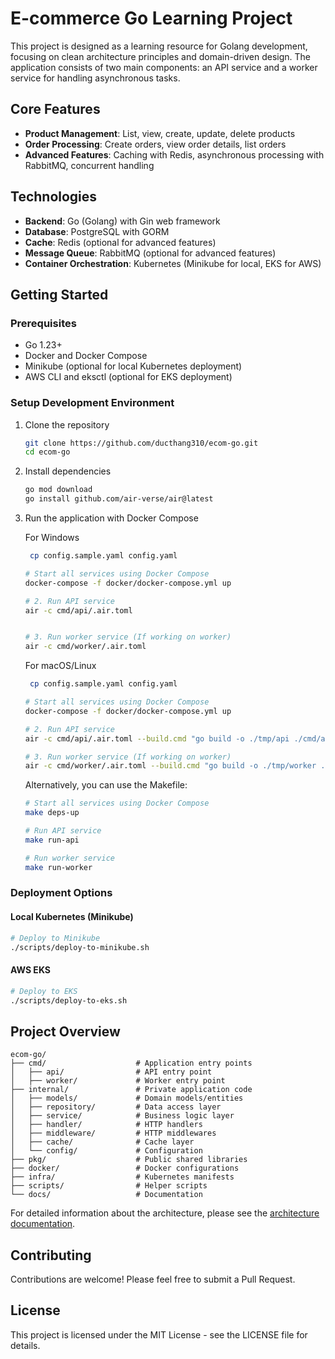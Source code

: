 # E-commerce Go Learning Project

This project is designed as a learning resource for Golang development, focusing on clean architecture principles and domain-driven design. The application consists of two main components: an API service and a worker service for handling asynchronous tasks.

## Core Features

* **Product Management**: List, view, create, update, delete products
* **Order Processing**: Create orders, view order details, list orders
* **Advanced Features**: Caching with Redis, asynchronous processing with RabbitMQ, concurrent handling

## Technologies

* **Backend**: Go (Golang) with Gin web framework
* **Database**: PostgreSQL with GORM
* **Cache**: Redis (optional for advanced features)
* **Message Queue**: RabbitMQ (optional for advanced features)
* **Container Orchestration**: Kubernetes (Minikube for local, EKS for AWS)

## Getting Started

### Prerequisites

* Go 1.23+
* Docker and Docker Compose
* Minikube (optional for local Kubernetes deployment)
* AWS CLI and eksctl (optional for EKS deployment)

### Setup Development Environment

1. Clone the repository
   ```bash
   git clone https://github.com/ducthang310/ecom-go.git
   cd ecom-go
   ```

2. Install dependencies
   ```bash
   go mod download
   go install github.com/air-verse/air@latest
   ```

3. Run the application with Docker Compose

   For Windows
   ```bash
    cp config.sample.yaml config.yaml
   
   # Start all services using Docker Compose
   docker-compose -f docker/docker-compose.yml up
   
   # 2. Run API service
   air -c cmd/api/.air.toml


   # 3. Run worker service (If working on worker)
   air -c cmd/worker/.air.toml
   ```
   
   For macOS/Linux
   ```bash
    cp config.sample.yaml config.yaml

   # Start all services using Docker Compose
   docker-compose -f docker/docker-compose.yml up
   
   # 2. Run API service
   air -c cmd/api/.air.toml --build.cmd "go build -o ./tmp/api ./cmd/api" --build.bin="./tmp/api"

   # 3. Run worker service (If working on worker)
   air -c cmd/worker/.air.toml --build.cmd "go build -o ./tmp/worker ./cmd/worker" --build.bin="./tmp/worker"
   ```

   Alternatively, you can use the Makefile:
   ```bash
   # Start all services using Docker Compose
   make deps-up
   
   # Run API service
   make run-api
   
   # Run worker service
   make run-worker
   ```

### Deployment Options

#### Local Kubernetes (Minikube)
```bash
# Deploy to Minikube
./scripts/deploy-to-minikube.sh
```

#### AWS EKS
```bash
# Deploy to EKS
./scripts/deploy-to-eks.sh
```

## Project Overview

```
ecom-go/
├── cmd/                    # Application entry points
│   ├── api/                # API entry point
│   ├── worker/             # Worker entry point
├── internal/               # Private application code
│   ├── models/             # Domain models/entities
│   ├── repository/         # Data access layer
│   ├── service/            # Business logic layer
│   ├── handler/            # HTTP handlers
│   ├── middleware/         # HTTP middlewares
│   ├── cache/              # Cache layer
│   └── config/             # Configuration
├── pkg/                    # Public shared libraries
├── docker/                 # Docker configurations
├── infra/                  # Kubernetes manifests
├── scripts/                # Helper scripts
└── docs/                   # Documentation
```

For detailed information about the architecture, please see the [architecture documentation](./docs/architecture.md).

## Contributing

Contributions are welcome! Please feel free to submit a Pull Request.

## License

This project is licensed under the MIT License - see the LICENSE file for details.